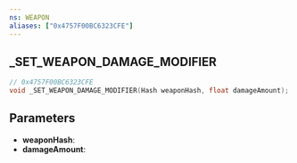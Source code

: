 ```yaml
---
ns: WEAPON
aliases: ["0x4757F00BC6323CFE"]
---
```

## _SET_WEAPON_DAMAGE_MODIFIER

```c
// 0x4757F00BC6323CFE
void _SET_WEAPON_DAMAGE_MODIFIER(Hash weaponHash, float damageAmount);
```

## Parameters
* **weaponHash**: 
* **damageAmount**: 
